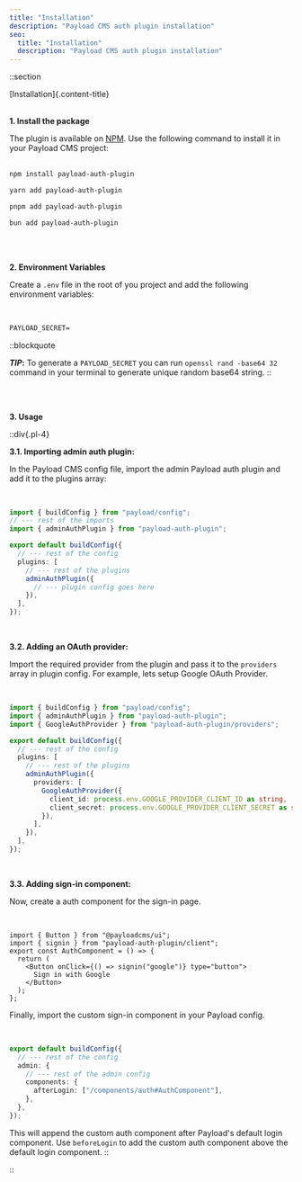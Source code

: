 ```yaml
---
title: "Installation"
description: "Payload CMS auth plugin installation"
seo:
  title: "Installation"
  description: "Payload CMS auth plugin installation"
---
```


::section

[Installation]{.content-title}
<br/>
<br/>

**1. Install the package**

The plugin is available on [NPM](https://www.npmjs.com/package/payload-auth-plugin). Use the following command to install it in your Payload CMS project:
<br/>
<br/>

```sh [npm]
npm install payload-auth-plugin
```

```sh [yarn]
yarn add payload-auth-plugin
```

```sh [pnpm]
pnpm add payload-auth-plugin
```

```sh [bun]
bun add payload-auth-plugin
```

<br/>
<br/>

**2. Environment Variables**

Create a `.env` file in the root of you project and add the following environment variables:

<br/>

```txt [.env]
PAYLOAD_SECRET=
```

::blockquote

**_TIP_:** To generate a `PAYLOAD_SECRET` you can run `openssl rand -base64 32` command in your terminal to generate unique random base64 string.
::

<br/>
<br/>

**3. Usage**

::div{.pl-4}

**3.1. Importing admin auth plugin:**

In the Payload CMS config file, import the admin Payload auth plugin and add it to the plugins array:

<br/>

```ts [src/payload.config.ts] {3, 9-11}
import { buildConfig } from "payload/config";
// --- rest of the imports
import { adminAuthPlugin } from "payload-auth-plugin";

export default buildConfig({
  // --- rest of the config
  plugins: [
    // --- rest of the plugins
    adminAuthPlugin({
      // --- plugin config goes here
    }),
  ],
});
```

<br/>

**3.2. Adding an OAuth provider:**

Import the required provider from the plugin and pass it to the `providers` array in plugin config. For example, lets setup Google OAuth Provider.

<br/>

```ts [src/payload.config.ts] {3, 10-15}
import { buildConfig } from "payload/config";
import { adminAuthPlugin } from "payload-auth-plugin";
import { GoogleAuthProvider } from "payload-auth-plugin/providers";

export default buildConfig({
  // --- rest of the config
  plugins: [
    // --- rest of the plugins
    adminAuthPlugin({
      providers: [
        GoogleAuthProvider({
          client_id: process.env.GOOGLE_PROVIDER_CLIENT_ID as string,
          client_secret: process.env.GOOGLE_PROVIDER_CLIENT_SECRET as string,
        }),
      ],
    }),
  ],
});
```

<br/>

**3.3. Adding sign-in component:**

Now, create a auth component for the sign-in page.

<br/>

```tsx [src/components/Auth/index.tsx]
import { Button } from "@payloadcms/ui";
import { signin } from "payload-auth-plugin/client";
export const AuthComponent = () => {
  return (
    <Button onClick={() => signin("google")} type="button">
      Sign in with Google
    </Button>
  );
};
```

Finally, import the custom sign-in component in your Payload config.

<br/>

```ts [src/payload.config.ts] {5-7}
export default buildConfig({
  // --- rest of the config
  admin: {
    // --- rest of the admin config
    components: {
      afterLogin: ["/components/auth#AuthComponent"],
    },
  },
});
```

This will append the custom auth component after Payload's default login component. Use `beforeLogin` to add the custom auth component above the default login component.
::

::
